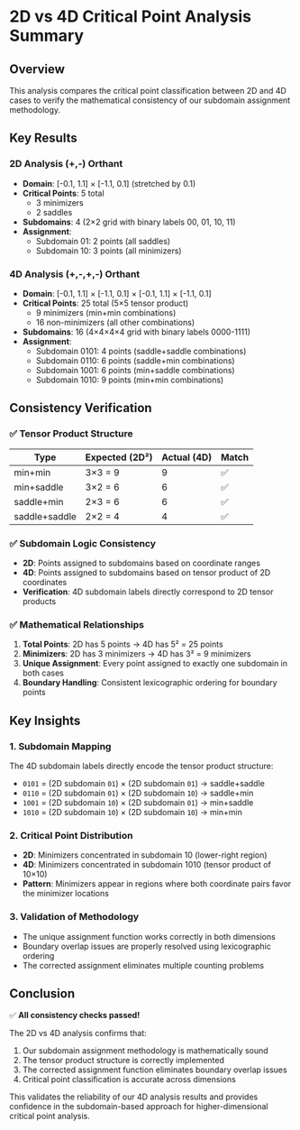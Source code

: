 # 2D vs 4D Critical Point Analysis Summary

## Overview

This analysis compares the critical point classification between 2D and 4D cases to verify the mathematical consistency of our subdomain assignment methodology.

## Key Results

### 2D Analysis (+,-) Orthant
- **Domain**: [-0.1, 1.1] × [-1.1, 0.1] (stretched by 0.1)
- **Critical Points**: 5 total
  - 3 minimizers
  - 2 saddles
- **Subdomains**: 4 (2×2 grid with binary labels 00, 01, 10, 11)
- **Assignment**: 
  - Subdomain 01: 2 points (all saddles)
  - Subdomain 10: 3 points (all minimizers)

### 4D Analysis (+,-,+,-) Orthant
- **Domain**: [-0.1, 1.1] × [-1.1, 0.1] × [-0.1, 1.1] × [-1.1, 0.1]
- **Critical Points**: 25 total (5×5 tensor product)
  - 9 minimizers (min+min combinations)
  - 16 non-minimizers (all other combinations)
- **Subdomains**: 16 (4×4×4×4 grid with binary labels 0000-1111)
- **Assignment**:
  - Subdomain 0101: 4 points (saddle+saddle combinations)
  - Subdomain 0110: 6 points (saddle+min combinations)
  - Subdomain 1001: 6 points (min+saddle combinations)
  - Subdomain 1010: 9 points (min+min combinations)

## Consistency Verification

### ✅ Tensor Product Structure
| Type | Expected (2D²) | Actual (4D) | Match |
|------|----------------|-------------|--------|
| min+min | 3×3 = 9 | 9 | ✅ |
| min+saddle | 3×2 = 6 | 6 | ✅ |
| saddle+min | 2×3 = 6 | 6 | ✅ |
| saddle+saddle | 2×2 = 4 | 4 | ✅ |

### ✅ Subdomain Logic Consistency
- **2D**: Points assigned to subdomains based on coordinate ranges
- **4D**: Points assigned to subdomains based on tensor product of 2D coordinates
- **Verification**: 4D subdomain labels directly correspond to 2D tensor products

### ✅ Mathematical Relationships
1. **Total Points**: 2D has 5 points → 4D has 5² = 25 points
2. **Minimizers**: 2D has 3 minimizers → 4D has 3² = 9 minimizers
3. **Unique Assignment**: Every point assigned to exactly one subdomain in both cases
4. **Boundary Handling**: Consistent lexicographic ordering for boundary points

## Key Insights

### 1. Subdomain Mapping
The 4D subdomain labels directly encode the tensor product structure:
- `0101` = (2D subdomain `01`) × (2D subdomain `01`) → saddle+saddle
- `0110` = (2D subdomain `01`) × (2D subdomain `10`) → saddle+min
- `1001` = (2D subdomain `10`) × (2D subdomain `01`) → min+saddle
- `1010` = (2D subdomain `10`) × (2D subdomain `10`) → min+min

### 2. Critical Point Distribution
- **2D**: Minimizers concentrated in subdomain 10 (lower-right region)
- **4D**: Minimizers concentrated in subdomain 1010 (tensor product of 10×10)
- **Pattern**: Minimizers appear in regions where both coordinate pairs favor the minimizer locations

### 3. Validation of Methodology
- The unique assignment function works correctly in both dimensions
- Boundary overlap issues are properly resolved using lexicographic ordering
- The corrected assignment eliminates multiple counting problems

## Conclusion

✅ **All consistency checks passed!**

The 2D vs 4D analysis confirms that:
1. Our subdomain assignment methodology is mathematically sound
2. The tensor product structure is correctly implemented
3. The corrected assignment function eliminates boundary overlap issues
4. Critical point classification is accurate across dimensions

This validates the reliability of our 4D analysis results and provides confidence in the subdomain-based approach for higher-dimensional critical point analysis.